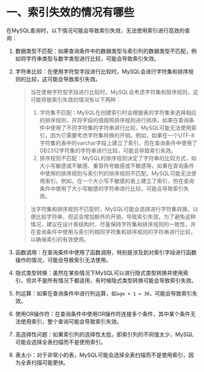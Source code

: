 # 一、索引失效的情况有哪些

在MySQL查询时，以下情况可能会导致索引失效，无法使用索引进行高效的查询：

1. 数据类型不匹配：如果查询条件中的数据类型与索引列的数据类型不匹配，例如将字符串类型与数字类型进行比较，可能会导致索引失效。

2. 字符串比较：在使用字符型字段进行比较时，MySQL会进行字符集和排序规则的比较，这可能会导致索引失效。

   > 当在使用字符型字段进行比较时，MySQL会考虑字符集和排序规则，这可能导致索引失效的情况有以下两种：
   >
   > 1. 字符集不匹配：MySQL在创建索引时会根据表的字符集来选择相应的排序规则，并将字段的值按照排序规则进行排序。如果在查询条件中使用了不同字符集的字符串进行比较，MySQL可能无法使用索引，因为它需要考虑字符集转换的开销。例如，如果在一个UTF-8字符集的表中的varchar字段上建立了索引，而在查询条件中使用了GB2312字符集的字符串进行比较，可能会导致索引失效。
   > 2. 排序规则不匹配：MySQL的排序规则决定了字符串的比较方式，如大小写敏感或不敏感、重音符号敏感或不敏感等。如果在查询条件中使用的排序规则与索引列的排序规则不匹配，MySQL可能无法使用索引。例如，在一个大小写不敏感的表上建立了索引，但在查询条件中使用了大小写敏感的字符串进行比较，可能会导致索引失效。
   >
   > 当字符集和排序规则不匹配时，MySQL可能会选择进行字符集转换，以便比较字符串，但这会增加额外的开销，导致索引失效。为了避免这种情况，建议在设计表结构时，尽量保持字符集和排序规则的一致性，并在查询条件中使用与索引列相同字符集和排序规则的字符串进行比较，以确保索引的有效使用。

3. 函数调用：在查询条件中使用了函数调用，特别是涉及到对索引字段进行函数操作的情况，可能会导致索引无法使用。

4. 隐式类型转换：虽然在某些情况下MySQL可以进行隐式类型转换并使用索引，但并不是所有情况下都适用，有时候隐式类型转换可能会导致索引失效。

5. 列运算：如果在查询条件中进行列运算，如`age + 1 = 30`，可能会导致索引失效。

6. 使用OR操作符：在查询条件中使用OR操作符连接多个条件，其中某个条件无法使用索引，整个查询可能会导致索引失效。

7. 高选择性问题：如果索引列的选择性太低，即索引列的不同值太少，MySQL可能会选择全表扫描而不是使用索引。

8. 表太小：对于非常小的表，MySQL可能会选择全表扫描而不是使用索引，因为全表扫描可能更快。